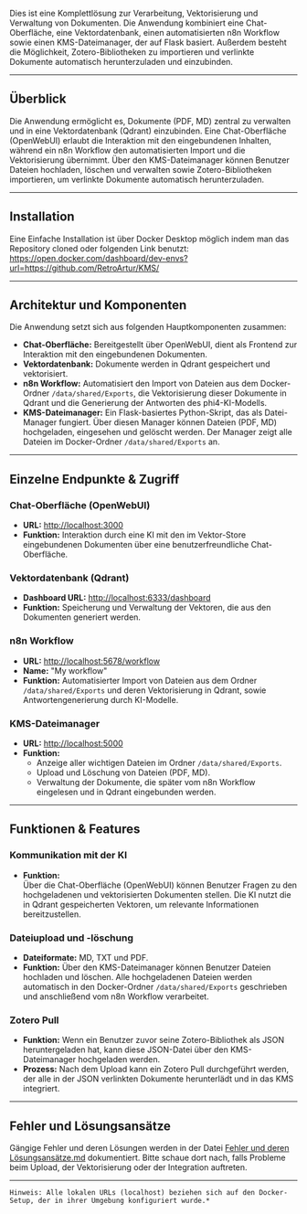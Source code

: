 Dies ist eine Komplettlösung zur Verarbeitung, Vektorisierung und Verwaltung von Dokumenten. Die Anwendung kombiniert eine Chat-Oberfläche, eine Vektordatenbank, einen automatisierten n8n Workflow sowie einen KMS-Dateimanager, der auf Flask basiert. Außerdem besteht die Möglichkeit, Zotero-Bibliotheken zu importieren und verlinkte Dokumente automatisch herunterzuladen und einzubinden.

---
## Überblick

Die Anwendung ermöglicht es, Dokumente (PDF, MD) zentral zu verwalten und in eine Vektordatenbank (Qdrant) einzubinden. Eine Chat-Oberfläche (OpenWebUI) erlaubt die Interaktion mit den eingebundenen Inhalten, während ein n8n Workflow den automatisierten Import und die Vektorisierung übernimmt. Über den KMS-Dateimanager können Benutzer Dateien hochladen, löschen und verwalten sowie Zotero-Bibliotheken importieren, um verlinkte Dokumente automatisch herunterzuladen.

---
## Installation

Eine Einfache Installation ist über Docker Desktop möglich indem man das Repository cloned oder folgenden Link benutzt: https://open.docker.com/dashboard/dev-envs?url=https://github.com/RetroArtur/KMS/

---
## Architektur und Komponenten

Die Anwendung setzt sich aus folgenden Hauptkomponenten zusammen:

- **Chat-Oberfläche:** Bereitgestellt über OpenWebUI, dient als Frontend zur Interaktion mit den eingebundenen Dokumenten.
- **Vektordatenbank:** Dokumente werden in Qdrant gespeichert und vektorisiert. 
- **n8n Workflow:** Automatisiert den Import von Dateien aus dem Docker-Ordner `/data/shared/Exports`, die Vektorisierung dieser Dokumente in Qdrant und die Generierung der Antworten des phi4-KI-Modells.
- **KMS-Dateimanager:** Ein Flask-basiertes Python-Skript, das als Datei-Manager fungiert. Über diesen Manager können Dateien (PDF, MD) hochgeladen, eingesehen und gelöscht werden. Der Manager zeigt alle Dateien im Docker-Ordner `/data/shared/Exports` an.

---
## Einzelne Endpunkte & Zugriff

### Chat-Oberfläche (OpenWebUI)

- **URL:** [http://localhost:3000](http://localhost:3000)
- **Funktion:** Interaktion durch eine KI mit den im Vektor-Store eingebundenen Dokumenten über eine benutzerfreundliche Chat-Oberfläche.

### Vektordatenbank (Qdrant)

- **Dashboard URL:** [http://localhost:6333/dashboard](http://localhost:6333/dashboard) 
- **Funktion:** Speicherung und Verwaltung der Vektoren, die aus den Dokumenten generiert werden.

### n8n Workflow

- **URL:** [http://localhost:5678/workflow](http://localhost:5678/workflow) 
- **Name:** "My workflow"
- **Funktion:** Automatisierter Import von Dateien aus dem Ordner `/data/shared/Exports` und deren Vektorisierung in Qdrant, sowie Antwortengenerierung durch KI-Modelle.

### KMS-Dateimanager

- **URL:** [http://localhost:5000](http://localhost:5000)
- **Funktion:** 
	- Anzeige aller wichtigen Dateien im Ordner `/data/shared/Exports`.
	- Upload und Löschung von Dateien (PDF, MD).
	- Verwaltung der Dokumente, die später vom n8n Workflow eingelesen und in Qdrant eingebunden werden.

---
## Funktionen & Features

### Kommunikation mit der KI

- **Funktion:**  
    Über die Chat-Oberfläche (OpenWebUI) können Benutzer Fragen zu den hochgeladenen und vektorisierten Dokumenten stellen. Die KI nutzt die in Qdrant gespeicherten Vektoren, um relevante Informationen bereitzustellen.

### Dateiupload und -löschung

- **Dateiformate:** MD, TXT und PDF. 
- **Funktion:** Über den KMS-Dateimanager können Benutzer Dateien hochladen und löschen. Alle hochgeladenen Dateien werden automatisch in den Docker-Ordner `/data/shared/Exports` geschrieben und anschließend vom n8n Workflow verarbeitet.

### Zotero Pull

- **Funktion:** Wenn ein Benutzer zuvor seine Zotero-Bibliothek als JSON heruntergeladen hat, kann diese JSON-Datei über den KMS-Dateimanager hochgeladen werden.
- **Prozess:** Nach dem Upload kann ein Zotero Pull durchgeführt werden, der alle in der JSON verlinkten Dokumente herunterlädt und in das KMS integriert.

---
## Fehler und Lösungsansätze

Gängige Fehler und deren Lösungen werden in der Datei [Fehler und deren Lösungsansätze.md](Fehler%20und%20deren%20Lösungsans%C3%A4tze.md) dokumentiert. Bitte schaue dort nach, falls Probleme beim Upload, der Vektorisierung oder der Integration auftreten.

---
`Hinweis: Alle lokalen URLs (localhost) beziehen sich auf den Docker-Setup, der in ihrer Umgebung konfiguriert wurde.*`